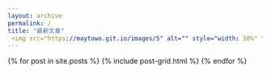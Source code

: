 ```yaml
---
layout: archive
permalink: /
title: "最新文章"
 <img src="https://maytowo.git.io/images/5" alt="" style="width: 50%" type="image/svg+xml">
---
```


<div class="tiles">
{% for post in site.posts %}
	{% include post-grid.html %}
{% endfor %}
</div><!-- /.tiles -->